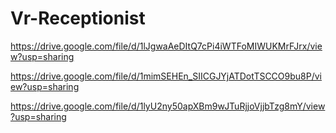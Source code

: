 # Vr-Receptionist
https://drive.google.com/file/d/1lJgwaAeDItQ7cPi4iWTFoMIWUKMrFJrx/view?usp=sharing


https://drive.google.com/file/d/1mimSEHEn_SIICGJYjATDotTSCCO9bu8P/view?usp=sharing


https://drive.google.com/file/d/1lyU2ny50apXBm9wJTuRjjoVjjbTzg8mY/view?usp=sharing
